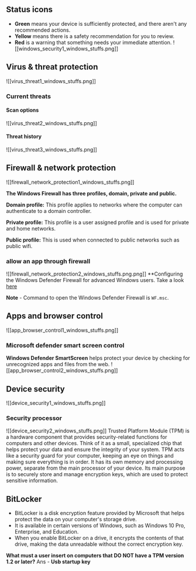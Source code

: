 ## Status icons
- **Green** means your device is sufficiently protected, and there aren't any recommended actions.
- **Yellow** means there is a safety recommendation for you to review.
- **Red** is a warning that something needs your immediate attention.
![[windows_security1_windows_stuffs.png]]

## Virus & threat protection
![[virus_threat1_windows_stuffs.png]]

### Current threats

#### Scan options
![[virus_threat2_windows_stuffs.png]]

#### Threat history
![[virus_threat3_windows_stuffs.png]]

## Firewall & network protection
![[firewall_network_protection1_windows_stuffs.png]]

**The Windows Firewall has three profiles, domain, private and public.**

**Domain profile:** This profile applies to networks where the computer can authenticate to a domain controller.

**Private profile:** This profile is a user assigned profile and is used for private and home networks.

**Public profile:** This is used when connected to public networks such as public wifi.

### allow an app through firewall
![[firewall_network_protection2_windows_stuffs.png.png]]
**Configuring the Windows Defender Firewall for advanced Windows users. Take a look [here](https://docs.microsoft.com/en-us/windows/security/threat-protection/windows-firewall/best-practices-configuring)

**Note** - Command to open the Windows Defender Firewall is `WF.msc`.

## Apps and browser control
![[app_browser_control1_windows_stuffs.png]]

### Microsoft defender smart screen control
**Windows Defender SmartScreen** helps protect your device by checking for unrecognized apps and files from the web.
![[app_browser_control2_windows_stuffs.png]]

## Device security
![[device_security1_windows_stuffs.png]]

### Security processor
![[device_security2_windows_stuffs.png]]
Trusted Platform Module (TPM) is a hardware component that provides security-related functions for computers and other devices.
Think of it as a small, specialized chip that helps protect your data and ensure the integrity of your system.
TPM acts like a security guard for your computer, keeping an eye on things and making sure everything is in order. It has its own memory and processing power, separate from the main processor of your device. Its main purpose is to securely store and manage encryption keys, which are used to protect sensitive information.

## BitLocker
- BitLocker is a disk encryption feature provided by Microsoft that helps protect the data on your computer's storage drive.
- It is available in certain versions of Windows, such as Windows 10 Pro, Enterprise, and Education.
- When you enable BitLocker on a drive, it encrypts the contents of that drive, making the data unreadable without the correct encryption key.

**What must a user insert on computers that **DO NOT** have a TPM version 1.2 or later?**
Ans - **Usb startup key**
